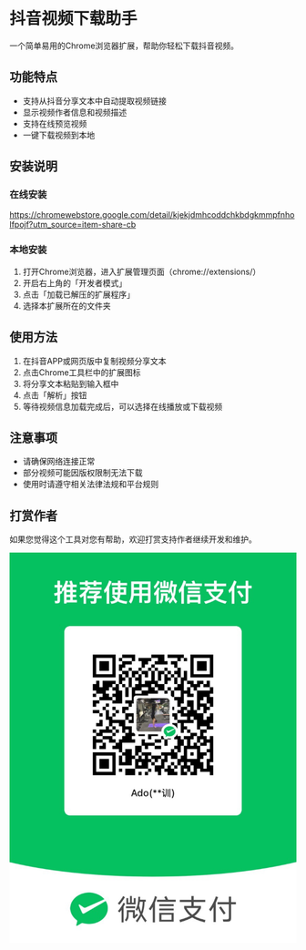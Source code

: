 # 抖音视频下载助手

一个简单易用的Chrome浏览器扩展，帮助你轻松下载抖音视频。

## 功能特点

- 支持从抖音分享文本中自动提取视频链接
- 显示视频作者信息和视频描述
- 支持在线预览视频
- 一键下载视频到本地

## 安装说明
### 在线安装
https://chromewebstore.google.com/detail/kjekjdmhcoddchkbdgkmmpfnholfpojf?utm_source=item-share-cb
### 本地安装
1. 打开Chrome浏览器，进入扩展管理页面（chrome://extensions/）
2. 开启右上角的「开发者模式」
3. 点击「加载已解压的扩展程序」
4. 选择本扩展所在的文件夹
   

## 使用方法

1. 在抖音APP或网页版中复制视频分享文本
2. 点击Chrome工具栏中的扩展图标
3. 将分享文本粘贴到输入框中
4. 点击「解析」按钮
5. 等待视频信息加载完成后，可以选择在线播放或下载视频

## 注意事项

- 请确保网络连接正常
- 部分视频可能因版权限制无法下载
- 使用时请遵守相关法律法规和平台规则

## 打赏作者

如果您觉得这个工具对您有帮助，欢迎打赏支持作者继续开发和维护。

![微信收款码](images/wpay.JPG)
